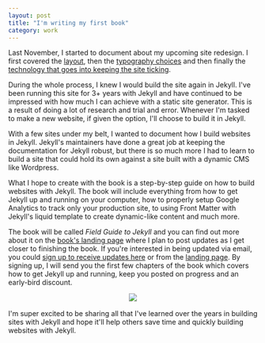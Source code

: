 ```yaml
---
layout: post
title: "I'm writing my first book"
category: work
---
```


Last November, I started to document about my upcoming site redesign. I first covered the [layout]({{site.url}}/redesign-layout), then the [typography choices]({{site.url}}/redesign-typography) and then finally the [technology that goes into keeping the site ticking]({{site.url}}/redesign-technology).

During the whole process, I knew I would build the site again in Jekyll. I've been running this site for 3+ years with Jekyll and have continued to be impressed with how much I can achieve with a static site generator. This is a result of doing a lot of research and trial and error. Whenever I'm tasked to make a new website, if given the option, I'll choose to build it in Jekyll.

With a few sites under my belt, I wanted to document how I build websites in Jekyll. Jekyll's maintainers have done a great job at keeping the documentation for Jekyll robust, but there is so much more I had to learn to build a site that could hold its own against a site built with a dynamic CMS like Wordpress.

What I hope to create with the book is a step-by-step guide on how to build websites with Jekyll. The book will include everything from how to get Jekyll up and running on your computer, how to properly setup Google Analytics to track only your production site, to using Front Matter with Jekyll's liquid template to create dynamic-like content and much more.

The book will be called *Field Guide to Jekyll* and you can find out more about it on the [book's landing page]({{site.url}}/jekyll-field-guide) where I plan to post updates as I get closer to finishing the book. If you're interested in being updated via email, you could [sign up to receive updates here](http://eepurl.com/bJJN-X) or from the [landing page]({{site.url}}/jekyll-field-guide). By signing up, I will send you the first few chapters of the book which covers how to get Jekyll up and running, keep you posted on progress and an early-bird discount.

<div style="text-align: center; margin-bottom: 1rem;">
  <a href="{{site.url}}/jekyll-field-guide" style="display: inline-block; max-width: 40%;"><img src="{{site.url}}/assets/images/jekyll/book-cover.jpg"></a>
</div>

I'm super excited to be sharing all that I've learned over the years in building sites with Jekyll and hope it'll help others save time and quickly building websites with Jekyll.
